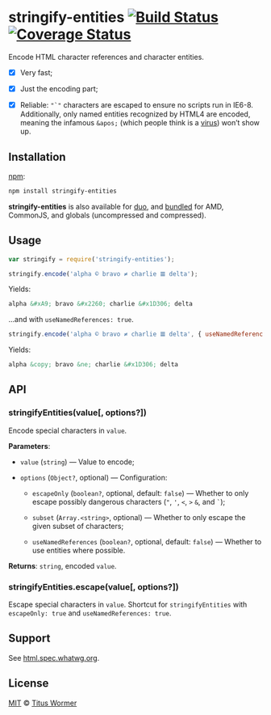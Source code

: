 # stringify-entities [![Build Status](https://img.shields.io/travis/wooorm/stringify-entities.svg?style=flat)](https://travis-ci.org/wooorm/stringify-entities) [![Coverage Status](https://img.shields.io/codecov/c/github/wooorm/stringify-entities.svg)](https://codecov.io/github/wooorm/stringify-entities)

Encode HTML character references and character entities.

*   [x] Very fast;

*   [x] Just the encoding part;

*   [x] Reliable: ``"`"`` characters are escaped to ensure no scripts
    run in IE6-8.  Additionally, only named entities recognized by HTML4
    are encoded, meaning the infamous `&apos;` (which people think is a
    [virus](http://www.telegraph.co.uk/technology/advice/10516839/Why-do-some-apostrophes-get-replaced-with-andapos.html))
    won’t show up.

## Installation

[npm](https://docs.npmjs.com/cli/install):

```bash
npm install stringify-entities
```

**stringify-entities** is also available for [duo](http://duojs.org/#getting-started),
and [bundled](https://github.com/wooorm/stringify-entities/releases) for AMD,
CommonJS, and globals (uncompressed and compressed).

## Usage

```js
var stringify = require('stringify-entities');

stringify.encode('alpha © bravo ≠ charlie 𝌆 delta');
```

Yields:

```html
alpha &#xA9; bravo &#x2260; charlie &#x1D306; delta
```

&hellip;and with `useNamedReferences: true`.

```js
stringify.encode('alpha © bravo ≠ charlie 𝌆 delta', { useNamedReferences: true });
```

Yields:

```html
alpha &copy; bravo &ne; charlie &#x1D306; delta
```

## API

### stringifyEntities(value\[, options?])

Encode special characters in `value`.

**Parameters**:

*   `value` (`string`) — Value to encode;

*   `options` (`Object?`, optional) — Configuration:

    *   `escapeOnly` (`boolean?`, optional, default: `false`)
        — Whether to only escape possibly dangerous characters
        (`"`, `'`, `<`, `>` `&`, and `` ` ``);

    *   `subset` (`Array.<string>`, optional)
        — Whether to only escape the given subset of characters;

    *   `useNamedReferences` (`boolean?`, optional, default: `false`)
        — Whether to use entities where possible.

**Returns**: `string`, encoded `value`.

### stringifyEntities.escape(value\[, options?])

Escape special characters in `value`.  Shortcut for `stringifyEntities`
with `escapeOnly: true` and `useNamedReferences: true`.

## Support

See [html.spec.whatwg.org](https://html.spec.whatwg.org/multipage/syntax.html#named-character-references).

## License

[MIT](LICENSE) © [Titus Wormer](http://wooorm.com)
